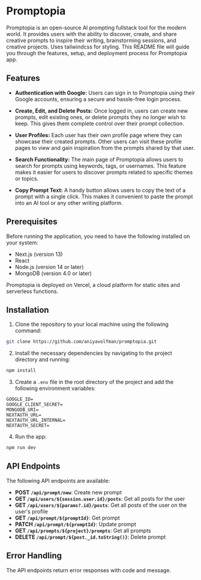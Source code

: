 # Promptopia

Promptopia is an open-source AI prompting fullstack tool for the modern world. It provides users with the ability to discover, create, and share creative prompts to inspire their writing, brainstorming sessions, and creative projects. Uses tailwindcss for styling. This README file will guide you through the features, setup, and deployment process for Promptopia app.

## Features

* **Authentication with Google:** Users can sign in to Promptopia using their Google accounts, ensuring a secure and hassle-free login process.

* **Create, Edit, and Delete Posts:** Once logged in, users can create new prompts, edit existing ones, or delete prompts they no longer wish to keep. This gives them complete control over their prompt collection.

* **User Profiles:** Each user has their own profile page where they can showcase their created prompts. Other users can visit these profile pages to view and gain inspiration from the prompts shared by that user.

* **Search Functionality:** The main page of Promptopia allows users to search for prompts using keywords, tags, or usernames. This feature makes it easier for users to discover prompts related to specific themes or topics.

* **Copy Prompt Text:** A handy button allows users to copy the text of a prompt with a single click. This makes it convenient to paste the prompt into an AI tool or any other writing platform.

## Prerequisites

Before running the application, you need to have the following installed on your system:

* Next.js (version 13)
* React
* Node.js (version 14 or later)
* MongoDB (version 4.0 or later)

Promptopia is deployed on Vercel, a cloud platform for static sites and serverless functions.

## Installation

1. Clone the repository to your local machine using the following command:

```bash
git clone https://github.com/aniyavolfman/promptopia.git
```

2. Install the necessary dependencies by navigating to the project directory and running:

```bash
npm install
```

3. Create a `.env` file in the root directory of the project and add the following environment variables:

```env
GOOGLE_ID=
GOOGLE_CLIENT_SECRET=
MONGODB_URI=
NEXTAUTH_URL=
NEXTAUTH_URL_INTERNAL=
NEXTAUTH_SECRET=
```

4. Run the app:

```bash
npm run dev
```

## API Endpoints

The following API endpoints are available:

* **POST `/api/prompt/new`**: Create new prompt
* **GET `/api/users/${session.user.id}/posts`**: Get all posts for the user
* **GET `/api/users/${params?.id}/posts`**: Get all posts of the user on the user's profile
* **GET `/api/prompt/${promptId}`**: Get prompt
* **PATCH `/api/prompt/${promptId}`**: Update prompt
* **GET `/api/prompts/${project}/prompts`**: Get all prompts
* **DELETE `/api/prompt/${post._id.toString()}`**: Delete prompt

## Error Handling

The API endpoints return error responses with code and message.
